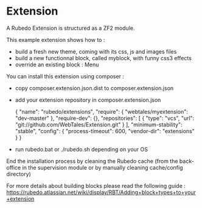 Extension
=========

A Rubedo Extension is structured as a ZF2 module.

This example extension shows how to :

- build a fresh new theme, coming with its css, js and images files
- build a new functionnal block, called myblock, with funny css3 effects
- override an existing block : Menu

You can install this extension using composer :

- copy composer.extension.json.dist to composer.extension.json
- add your extension repository in composer.extension.json

	{
		"name": "rubedo/extensions",
		"require": {
			"webtales/myextension": "dev-master"
		},
		"require-dev": {},
		"repositories": [
			{
				"type": "vcs",
				"url": "git://github.com/WebTales/Extension.git"
			}
		],
		"minimum-stability": "stable",
		"config": {
			"process-timeout": 600,
			"vendor-dir": "extensions"
		}
	}

- run rubedo.bat or ./rubedo.sh depending on your OS

End the installation process by cleaning the Rubedo cache (from the back-office in the supervision module or by manually cleaning cache/config directory)

For more details about building blocks please read the following guide : https://rubedo.atlassian.net/wiki/display/RBT/Adding+block+types+to+your+extension
